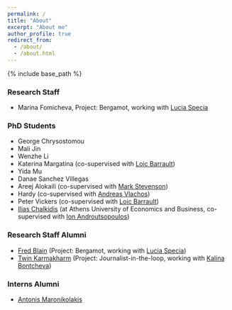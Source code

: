 ```yaml
---
permalink: /
title: "About"
excerpt: "About me"
author_profile: true
redirect_from: 
  - /about/
  - /about.html
---
```


{% include base_path %}

### Research Staff

* Marina Fomicheva, Project: Bergamot, working with [Lucia Specia](http://staffwww.dcs.shef.ac.uk/people/L.Specia)


### PhD Students

* George Chrysostomou
* Mali Jin
* Wenzhe Li 
* Katerina Margatina (co-supervised with [Loic Barrault](https://loicbarrault.github.io/))
* Yida Mu
* Danae Sanchez Villegas
* Areej Alokaili (co-supervised with [Mark Stevenson](https://staffwww.dcs.shef.ac.uk/people/M.Stevenson/bio.html))
* Hardy (co-supervised with [Andreas Vlachos](https://andreasvlachos.github.io/))
* Peter Vickers (co-supervised with [Loic Barrault](https://loicbarrault.github.io/))
* [Ilias Chalkidis](https://iliaschalkidis.github.io/) (at Athens University of Economics and Business, co-supervised with [Ion Androutsopoulos](http://www2.aueb.gr/users/ion//))


### Research Staff Alumni

* [Fred Blain](https://fredblain.org/) (Project: Bergamot, working with [Lucia Specia](http://staffwww.dcs.shef.ac.uk/people/L.Specia))
* [Twin Karmakharm](https://www.twin.uk.com/) (Project: Journalist-in-the-loop, working with [Kalina Bontcheva](http://staffwww.dcs.shef.ac.uk/people/K.Bontcheva/))


### Interns Alumni

* [Antonis Maronikolakis](https://antmarakis.github.io/) 
